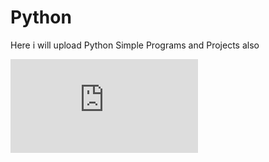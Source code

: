 # Python
Here i will upload Python Simple Programs and Projects also
<iframe src="https://tryhackme.com/api/v2/badges/public-profile?userPublicId=2167737" style='border:none;'></iframe>
